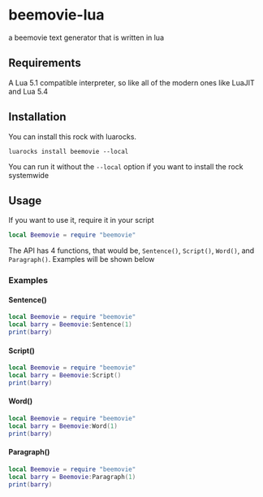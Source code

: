 # beemovie-lua
a beemovie text generator that is written in lua
## Requirements
A Lua 5.1 compatible interpreter, so like all of the modern ones like LuaJIT and Lua 5.4
## Installation
You can install this rock with luarocks.
```
luarocks install beemovie --local
```
You can run it without the `--local` option if you want to install the rock systemwide
## Usage
If you want to use it, require it in your script
```lua
local Beemovie = require "beemovie"
```
The API has 4 functions, that would be, `Sentence()`, `Script()`, `Word()`, and `Paragraph()`. Examples will be shown below
### Examples
#### Sentence()
```lua
local Beemovie = require "beemovie"
local barry = Beemovie:Sentence(1)
print(barry)
```
#### Script()
```lua
local Beemovie = require "beemovie"
local barry = Beemovie:Script()
print(barry)
```
#### Word()
```lua
local Beemovie = require "beemovie"
local barry = Beemovie:Word(1)
print(barry)
```
#### Paragraph()
```lua
local Beemovie = require "beemovie"
local barry = Beemovie:Paragraph(1)
print(barry)
```

